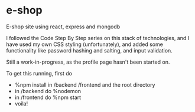 # e-shop
E-shop site using react, express and mongodb

I followed the Code Step By Step series on this stack of technologies, and I have used my own CSS styling (unfortunately), and added some functionality like password hashing and salting, and input validation.

Still a work-in-progress, as the profile page hasn't been started on.

To get this running, first  do 
* %npm install  in /backend /frontend and the root directory
* in /backend do %nodemon
* in /frontend do %npm start
* voila!
